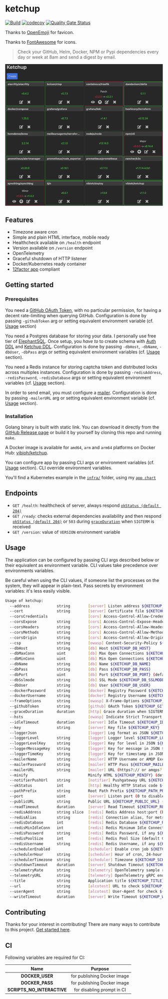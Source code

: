 # ketchup

[![Build](https://github.com/ViBiOh/ketchup/workflows/Build/badge.svg)](https://github.com/ViBiOh/ketchup/actions)
[![codecov](https://codecov.io/gh/ViBiOh/ketchup/branch/main/graph/badge.svg)](https://codecov.io/gh/ViBiOh/ketchup)
[![Quality Gate Status](https://sonarcloud.io/api/project_badges/measure?project=ViBiOh_ketchup&metric=alert_status)](https://sonarcloud.io/dashboard?id=ViBiOh_ketchup)

Thanks to [OpenEmoji](https://openmoji.org) for favicon.

Thanks to [FontAwesome](https://fontawesome.com) for icons.

> Check your GitHub, Helm, Docker, NPM or Pypi dependencies every day or week at 8am and send a digest by email.

![](ketchup.png)

## Features

- Timezone aware cron
- Simple and plain HTML interface, mobile ready
- Healthcheck available on `/health` endpoint
- Version available on `/version` endpoint
- OpenTelemetry
- Graceful shutdown of HTTP listener
- Docker/Kubernetes ready container
- [12factor app](https://12factor.net) compliant

## Getting started

### Prerequisites

You need a [GitHub OAuth Token](https://github.com/settings/tokens), with no particular permission, for having a decent rate-limiting when querying GitHub. Configuration is done by passing `-githubToken` arg or setting equivalent environment variable (cf. [Usage](#usage) section)

You need a Postgres database for storing your data. I personally use free tier of [ElephantSQL](https://www.elephantsql.com). Once setup, you _have to_ to create schema with [Auth DDL](https://github.com/ViBiOh/auth/blob/main/ddl.sql) and [Ketchup DDL](sql/ddl.sql). Configuration is done by passing `-dbHost`, `-dbName`, `-dbUser`, `-dbPass` args or setting equivalent environment variables (cf. [Usage](#usage) section).

You need a Redis instance for storing captcha token and distributed locks across multiples instances. Configuration is done by passing `-redisAddress`, `-redisPassword`, `-redisDatabase` args or setting equivalent environment variables (cf. [Usage](#usage) section).

In order to send email, you must configure a [mailer](https://github.com/ViBiOh/mailer#getting-started). Configuration is done by passing `-mailerURL` arg or setting equivalent environment variable (cf. [Usage](#usage) section).

### Installation

Golang binary is built with static link. You can download it directly from the [GitHub Release page](https://github.com/ViBiOh/ketchup/releases) or build it by yourself by cloning this repo and running `make`.

A Docker image is available for `amd64`, `arm` and `arm64` platforms on Docker Hub: [vibioh/ketchup](https://hub.docker.com/r/vibioh/ketchup/tags).

You can configure app by passing CLI args or environment variables (cf. [Usage](#usage) section). CLI override environment variables.

You'll find a Kubernetes example in the [`infra/`](infra) folder, using my [`app chart`](https://github.com/ViBiOh/charts/tree/main/app)

## Endpoints

- `GET /health`: healthcheck of server, always respond [`okStatus (default 204)`](#usage)
- `GET /ready`: checks external dependencies availability and then respond [`okStatus (default 204)`](#usage) or `503` during [`graceDuration`](#usage) when `SIGTERM` is received
- `GET /version`: value of `VERSION` environment variable

## Usage

The application can be configured by passing CLI args described below or their equivalent as environment variable. CLI values take precedence over environments variables.

Be careful when using the CLI values, if someone list the processes on the system, they will appear in plain-text. Pass secrets by environment variables: it's less easily visible.

```bash
Usage of ketchup:
  --address            string        [server] Listen address ${KETCHUP_ADDRESS}
  --cert               string        [server] Certificate file ${KETCHUP_CERT}
  --corsCredentials                  [cors] Access-Control-Allow-Credentials ${KETCHUP_CORS_CREDENTIALS} (default false)
  --corsExpose         string        [cors] Access-Control-Expose-Headers ${KETCHUP_CORS_EXPOSE}
  --corsHeaders        string        [cors] Access-Control-Allow-Headers ${KETCHUP_CORS_HEADERS} (default "Content-Type")
  --corsMethods        string        [cors] Access-Control-Allow-Methods ${KETCHUP_CORS_METHODS} (default "GET")
  --corsOrigin         string        [cors] Access-Control-Allow-Origin ${KETCHUP_CORS_ORIGIN} (default "*")
  --csp                string        [owasp] Content-Security-Policy ${KETCHUP_CSP} (default "default-src 'self'; base-uri 'self'; script-src 'self' 'httputils-nonce'; style-src 'self' 'httputils-nonce'")
  --dbHost             string        [db] Host ${KETCHUP_DB_HOST}
  --dbMaxConn          uint          [db] Max Open Connections ${KETCHUP_DB_MAX_CONN} (default 5)
  --dbMinConn          uint          [db] Min Open Connections ${KETCHUP_DB_MIN_CONN} (default 2)
  --dbName             string        [db] Name ${KETCHUP_DB_NAME}
  --dbPass             string        [db] Pass ${KETCHUP_DB_PASS}
  --dbPort             uint          [db] Port ${KETCHUP_DB_PORT} (default 5432)
  --dbSslmode          string        [db] SSL Mode ${KETCHUP_DB_SSLMODE} (default "disable")
  --dbUser             string        [db] User ${KETCHUP_DB_USER}
  --dockerPassword     string        [docker] Registry Password ${KETCHUP_DOCKER_PASSWORD}
  --dockerUsername     string        [docker] Registry Username ${KETCHUP_DOCKER_USERNAME}
  --frameOptions       string        [owasp] X-Frame-Options ${KETCHUP_FRAME_OPTIONS} (default "deny")
  --githubToken        string        [github] OAuth Token ${KETCHUP_GITHUB_TOKEN}
  --graceDuration      duration      [http] Grace duration when SIGTERM received ${KETCHUP_GRACE_DURATION} (default 30s)
  --hsts                             [owasp] Indicate Strict Transport Security ${KETCHUP_HSTS} (default true)
  --idleTimeout        duration      [server] Idle Timeout ${KETCHUP_IDLE_TIMEOUT} (default 2m0s)
  --key                string        [server] Key file ${KETCHUP_KEY}
  --loggerJson                       [logger] Log format as JSON ${KETCHUP_LOGGER_JSON} (default false)
  --loggerLevel        string        [logger] Logger level ${KETCHUP_LOGGER_LEVEL} (default "INFO")
  --loggerLevelKey     string        [logger] Key for level in JSON ${KETCHUP_LOGGER_LEVEL_KEY} (default "level")
  --loggerMessageKey   string        [logger] Key for message in JSON ${KETCHUP_LOGGER_MESSAGE_KEY} (default "msg")
  --loggerTimeKey      string        [logger] Key for timestamp in JSON ${KETCHUP_LOGGER_TIME_KEY} (default "time")
  --mailerName         string        [mailer] HTTP Username or AMQP Exchange name ${KETCHUP_MAILER_NAME} (default "mailer")
  --mailerPassword     string        [mailer] HTTP Pass ${KETCHUP_MAILER_PASSWORD}
  --mailerURL          string        [mailer] URL (https?:// or amqps?://) ${KETCHUP_MAILER_URL}
  --minify                           Minify HTML ${KETCHUP_MINIFY} (default true)
  --notifierPushUrl    string        [notifier] Pushgateway URL ${KETCHUP_NOTIFIER_PUSH_URL}
  --okStatus           int           [http] Healthy HTTP Status code ${KETCHUP_OK_STATUS} (default 204)
  --pathPrefix         string        Root Path Prefix ${KETCHUP_PATH_PREFIX}
  --port               uint          [server] Listen port (0 to disable) ${KETCHUP_PORT} (default 1080)
  --publicURL          string        Public URL ${KETCHUP_PUBLIC_URL} (default "https://ketchup.vibioh.fr")
  --readTimeout        duration      [server] Read Timeout ${KETCHUP_READ_TIMEOUT} (default 5s)
  --redisAddress       string slice  [redis] Redis Address host:port (blank to disable) ${KETCHUP_REDIS_ADDRESS}, as a string slice, environment variable separated by "," (default [127.0.0.1:6379])
  --redisAlias         string        [redis] Connection alias, for metric ${KETCHUP_REDIS_ALIAS}
  --redisDatabase      int           [redis] Redis Database ${KETCHUP_REDIS_DATABASE} (default 0)
  --redisMinIdleConn   int           [redis] Redis Minimum Idle Connections ${KETCHUP_REDIS_MIN_IDLE_CONN} (default 0)
  --redisPassword      string        [redis] Redis Password, if any ${KETCHUP_REDIS_PASSWORD}
  --redisPoolSize      int           [redis] Redis Pool Size (default GOMAXPROCS*10) ${KETCHUP_REDIS_POOL_SIZE} (default 0)
  --redisUsername      string        [redis] Redis Username, if any ${KETCHUP_REDIS_USERNAME}
  --schedulerEnabled                 [scheduler] Enable cron job ${KETCHUP_SCHEDULER_ENABLED} (default true)
  --schedulerHour      string        [scheduler] Hour of cron, 24-hour format ${KETCHUP_SCHEDULER_HOUR} (default "08:00")
  --schedulerTimezone  string        [scheduler] Timezone ${KETCHUP_SCHEDULER_TIMEZONE} (default "Europe/Paris")
  --shutdownTimeout    duration      [server] Shutdown Timeout ${KETCHUP_SHUTDOWN_TIMEOUT} (default 10s)
  --telemetryRate      string        [telemetry] OpenTelemetry sample rate, 'always', 'never' or a float value ${KETCHUP_TELEMETRY_RATE} (default "always")
  --telemetryURL       string        [telemetry] OpenTelemetry gRPC endpoint (e.g. otel-exporter:4317) ${KETCHUP_TELEMETRY_URL}
  --title              string        Application title ${KETCHUP_TITLE} (default "Ketchup")
  --url                string        [alcotest] URL to check ${KETCHUP_URL}
  --userAgent          string        [alcotest] User-Agent for check ${KETCHUP_USER_AGENT} (default "Alcotest")
  --writeTimeout       duration      [server] Write Timeout ${KETCHUP_WRITE_TIMEOUT} (default 10s)
```

## Contributing

Thanks for your interest in contributing! There are many ways to contribute to this project. [Get started here](CONTRIBUTING.md).

## CI

Following variables are required for CI:

|            Name            |           Purpose           |
| :------------------------: | :-------------------------: |
|      **DOCKER_USER**       | for publishing Docker image |
|      **DOCKER_PASS**       | for publishing Docker image |
| **SCRIPTS_NO_INTERACTIVE** | for disabling prompt in CI  |

